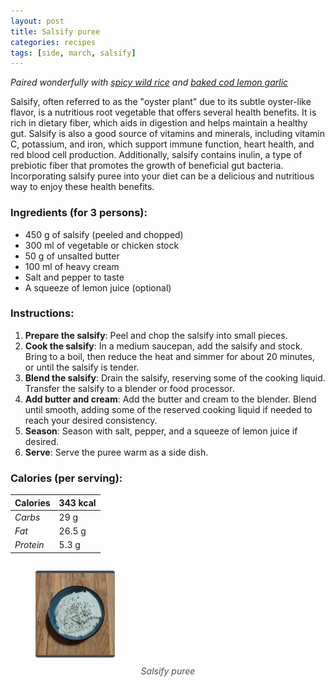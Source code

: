 ```yaml
---
layout: post
title: Salsify puree
categories: recipes
tags: [side, march, salsify]
---
```


*Paired wonderfully with <a href="/recipes/spicy-wild-rice">spicy wild rice</a> and <a href="/recipes/baked-cod-lemon-garlic">baked cod lemon garlic</a>*

Salsify, often referred to as the "oyster plant" due to its subtle oyster-like flavor, is a nutritious root vegetable that offers several health benefits. It is rich in dietary fiber, which aids in digestion and helps maintain a healthy gut. Salsify is also a good source of vitamins and minerals, including vitamin C, potassium, and iron, which support immune function, heart health, and red blood cell production. Additionally, salsify contains inulin, a type of prebiotic fiber that promotes the growth of beneficial gut bacteria. Incorporating salsify puree into your diet can be a delicious and nutritious way to enjoy these health benefits.

### Ingredients (for 3 persons):
- 450 g of salsify (peeled and chopped)
- 300 ml of vegetable or chicken stock
- 50 g of unsalted butter
- 100 ml of heavy cream
- Salt and pepper to taste
- A squeeze of lemon juice (optional)

### Instructions:

1. **Prepare the salsify**: Peel and chop the salsify into small pieces.
2. **Cook the salsify**: In a medium saucepan, add the salsify and stock. Bring to a boil, then reduce the heat and simmer for about 20 minutes, or until the salsify is tender.
3. **Blend the salsify**: Drain the salsify, reserving some of the cooking liquid. Transfer the salsify to a blender or food processor.
4. **Add butter and cream**: Add the butter and cream to the blender. Blend until smooth, adding some of the reserved cooking liquid if needed to reach your desired consistency.
5. **Season**: Season with salt, pepper, and a squeeze of lemon juice if desired.
6. **Serve**: Serve the puree warm as a side dish.

### Calories (per serving):

| **Calories** | 343 kcal |
| ----------- | ----------- |
| *Carbs* | 29 g |
| *Fat* | 26.5 g |
| *Protein* | 5.3 g |

<div style="display: flex; align-items:center; justify-content: center">
<figure>
    <img src="/assets/2025-03-01-salsify-puree/salsify-puree.jpg" alt="description" style="width:30%; margin: 0 auto; border-bottom: 4px solid #4d4d4d;border-top: 4px solid #4d4d4d; border-radius: 4px">
    <figcaption style="margin-top: 10px; color:#4d4d4d; font-style: italic; text-align: center">Salsify puree</figcaption>
</figure>
